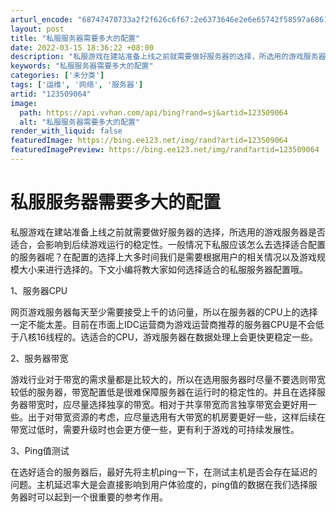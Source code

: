 ```yaml
---
arturl_encode: "68747470733a2f2f626c6f67:2e6373646e2e6e65742f58597a68616e6767756f726f6e672f:61727469636c652f64657461696c732f313233353039303634"
layout: post
title: "私服服务器需要多大的配置"
date: 2022-03-15 18:36:22 +08:00
description: "私服游戏在建站准备上线之前就需要做好服务器的选择，所选用的游戏服务器是否适合，会影响到后续游戏运行的"
keywords: "私服服务器需要多大的配置"
categories: ['未分类']
tags: ['运维', '网络', '服务器']
artid: "123509064"
image:
  path: https://api.vvhan.com/api/bing?rand=sj&artid=123509064
  alt: "私服服务器需要多大的配置"
render_with_liquid: false
featuredImage: https://bing.ee123.net/img/rand?artid=123509064
featuredImagePreview: https://bing.ee123.net/img/rand?artid=123509064
---
```


# 私服服务器需要多大的配置

私服游戏在建站准备上线之前就需要做好服务器的选择，所选用的游戏服务器是否适合，会影响到后续游戏运行的稳定性。一般情况下私服应该怎么去选择适合配置的服务器呢？在配置的选择上大多时间我们是需要根据用户的相关情况以及游戏规模大小来进行选择的。下文小编将教大家如何选择适合的私服服务器配置哦。

1、服务器CPU

网页游戏服务器每天至少需要接受上千的访问量，所以在服务器的CPU上的选择一定不能太差。目前在市面上IDC运营商为游戏运营商推荐的服务器CPU是不会低于八核16线程的。选适合的CPU，游戏服务器在数据处理上会更快更稳定一些。

2、服务器带宽

游戏行业对于带宽的需求量都是比较大的，所以在选用服务器时尽量不要选则带宽较低的服务器，带宽配置低是很难保障服务器在运行时的稳定性的。并且在选择服务器带宽时，应尽量选择独享的带宽。相对于共享带宽而言独享带宽会更好用一些。出于对带宽资源的考虑，应尽量选用有大带宽的机房要更好一些，这样后续在带宽过低时，需要升级时也会更方便一些，更有利于游戏的可持续发展性。

3、Ping值测试

在选好适合的服务器后，最好先将主机ping一下，在测试主机是否会存在延迟的问题。主机延迟率大是会直接影响到用户体验度的，ping值的数据在我们选择服务器时可以起到一个很重要的参考作用。